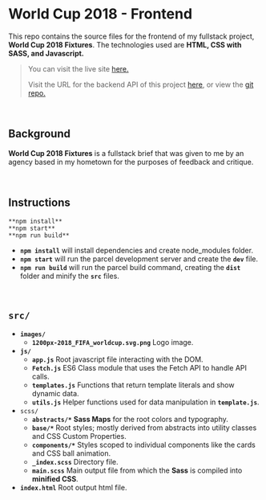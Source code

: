 # World Cup 2018 - Frontend

This repo contains the source files for the frontend of my fullstack project, **World Cup 2018 Fixtures**. The technologies used are **HTML, CSS with SASS, and Javascript.**

> You can visit the live site [here.](https://vigorous-spence-f64f9f.netlify.app/)
>
> Visit the URL for the backend API of this project [here](https://worldcup2018-api.herokuapp.com), or view the [git repo.](https://github.com/cremecoder/footy-api)

<br>

## Background

**World Cup 2018 Fixtures** is a fullstack brief that was given to me by an agency based in my hometown for the purposes of feedback and critique.

<br>

## Instructions

```
**npm install**
**npm start**
**npm run build**
```

- **`npm install`** will install dependencies and create node_modules folder.
- **`npm start`** will run the parcel development server and create the **`dev`** file.
- **`npm run build`** will run the parcel build command, creating the **`dist`** folder and minify the **`src`** files.

<br>

## **`src/`**

- **`images/`**
  - **`1200px-2018_FIFA_worldcup.svg.png`** Logo image.
- **`js/`**
  - **`app.js`** Root javascript file interacting with the DOM.
  - **`Fetch.js`** ES6 Class module that uses the Fetch API to handle API calls.
  - **`templates.js`** Functions that return template literals and show dynamic data.
  - **`utils.js`** Helper functions used for data manipulation in **`template.js`**.
- `scss/`
  - **`abstracts/*`** **Sass Maps** for the root colors and typography.
  - **`base/*`** Root styles; mostly derived from abstracts into utility classes and CSS Custom Properties.
  - **`components/*`** Styles scoped to individual components like the cards and CSS ball animation.
  - **`_index.scss`** Directory file.
  - **`main.scss`** Main output file from which the **Sass** is compiled into **minified CSS**.
- **`index.html`** Root output html file.
